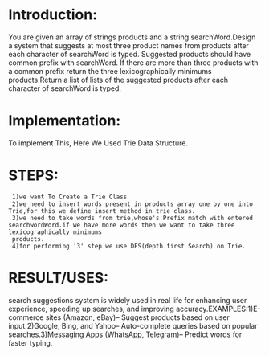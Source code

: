 # **Introduction**:

You are given an array of strings products and a string searchWord.Design a system that suggests at most three product names from products after each character of searchWord is typed. Suggested products should have common prefix with searchWord. If there are more than three products with a common prefix return the three lexicographically minimums products.Return a list of lists of the suggested products after each character of searchWord is typed.

# **Implementation**:

  To implement This, Here We Used Trie Data Structure.

  # STEPS:

     1)we want To Create a Trie Class
     2)we need to insert words present in products array one by one into Trie,for this we define insert method in trie class.
     3)we need to take words from trie,whose's Prefix match with entered searchwordWord.if we have more words then we want to take three lexicographically minimums 
     products.
     4)for performing '3' step we use DFS(depth first Search) on Trie.

# **RESULT/USES**:

search suggestions system is widely used in real life for enhancing user experience, speeding up
searches, and improving accuracy.EXAMPLES:1)E-commerce sites (Amazon, eBay)– Suggest products based on user
input.2)Google, Bing, and Yahoo– Auto-complete queries based on popular searches.3)Messaging Apps (WhatsApp,
Telegram)– Predict words for faster typing.

